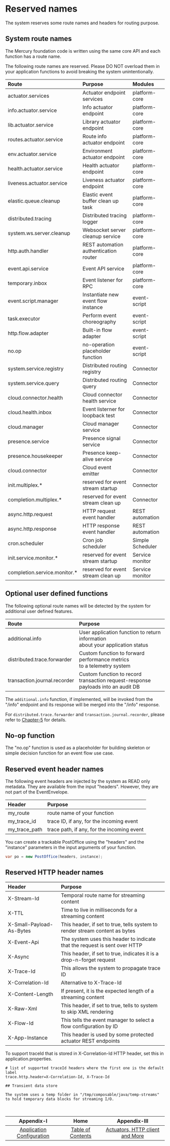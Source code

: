 # Reserved names

The system reserves some route names and headers for routing purpose.

## System route names

The Mercury foundation code is written using the same core API and each function has a route name.

The following route names are reserved. Please DO NOT overload them in your application functions
to avoid breaking the system unintentionally.

| Route                        | Purpose                               | Modules          |
|:-----------------------------|:--------------------------------------|:-----------------|
| actuator.services            | Actuator endpoint services            | platform-core    |
| info.actuator.service        | Info actuator endpoint                | platform-core    |
| lib.actuator.service         | Library actuator endpoint             | platform-core    |
| routes.actuator.service      | Route info actuator endpoint          | platform-core    |
| env.actuator.service         | Environment actuator endpoint         | platform-core    |
| health.actuator.service      | Health actuator endpoint              | platform-core    |
| liveness.actuator.service    | Liveness actuator endpoint            | platform-core    |
| elastic.queue.cleanup        | Elastic event buffer clean up task    | platform-core    |
| distributed.tracing          | Distributed tracing logger            | platform-core    |
| system.ws.server.cleanup     | Websocket server cleanup service      | platform-core    |
| http.auth.handler            | REST automation authentication router | platform-core    |
| event.api.service            | Event API service                     | platform-core    |
| temporary.inbox              | Event listener for RPC                | platform-core    |
| event.script.manager         | Instantiate new event flow instance   | event-script     |
| task.executor                | Perform event choreography            | event-script     |
| http.flow.adapter            | Built-in flow adapter                 | event-script     |
| no.op                        | no-operation placeholder function     | event-script     |
| system.service.registry      | Distributed routing registry          | Connector        |
| system.service.query         | Distributed routing query             | Connector        |
| cloud.connector.health       | Cloud connector health service        | Connector        |
| cloud.health.inbox           | Event listerner for loopback test     | Connector        |
| cloud.manager                | Cloud manager service                 | Connector        |
| presence.service             | Presence signal service               | Connector        |
| presence.housekeeper         | Presence keep-alive service           | Connector        |
| cloud.connector              | Cloud event emitter                   | Connector        |
| init.multiplex.*             | reserved for event stream startup     | Connector        |
| completion.multiplex.*       | reserved for event stream clean up    | Connector        |
| async.http.request           | HTTP request event handler            | REST automation  |
| async.http.response          | HTTP response event handler           | REST automation  |
| cron.scheduler               | Cron job scheduler                    | Simple Scheduler |
| init.service.monitor.*       | reserved for event stream startup     | Service monitor  |
| completion.service.monitor.* | reserved for event stream clean up    | Service monitor  |

## Optional user defined functions

The following optional route names will be detected by the system for additional user defined features.

| Route                        | Purpose                                                                               |
|:-----------------------------|:--------------------------------------------------------------------------------------|
| additional.info              | User application function to return information<br/> about your application status    |
| distributed.trace.forwarder  | Custom function to forward performance metrics<br/> to a telemetry system             |
| transaction.journal.recorder | Custom function to record transaction request-response<br/> payloads into an audit DB |

The `additional.info` function, if implemented, will be invoked from the "/info" endpoint and its response
will be merged into the "/info" response.

For `distributed.trace.forwarder` and `transaction.journal.recorder`, please refer to [Chapter-5](CHAPTER-5.md)
for details.

## No-op function

The "no.op" function is used as a placeholder for building skeleton or simple decision function for
an event flow use case.

## Reserved event header names

The following event headers are injected by the system as READ only metadata. They are available from the
input "headers". However, they are not part of the EventEnvelope.

| Header        | Purpose                                    | 
|:--------------|:-------------------------------------------|
| my_route      | route name of your function                |
| my_trace_id   | trace ID, if any, for the incoming event   |
| my_trace_path | trace path, if any, for the incoming event | 

You can create a trackable PostOffice using the "headers" and the "instance" parameters in the input arguments
of your function.

```java
var po = new PostOffice(headers, instance);
```

## Reserved HTTP header names

| Header                   | Purpose                                                                     | 
|:-------------------------|:----------------------------------------------------------------------------|
| X-Stream-Id              | Temporal route name for streaming content                                   |
| X-TTL                    | Time to live in milliseconds for a streaming content                        |
| X-Small-Payload-As-Bytes | This header, if set to true, tells system to render stream content as bytes |
| X-Event-Api              | The system uses this header to indicate that the request is sent over HTTP  |
| X-Async                  | This header, if set to true, indicates it is a drop-n-forget request        |
| X-Trace-Id               | This allows the system to propagate trace ID                                |
| X-Correlation-Id         | Alternative to X-Trace-Id                                                   |
| X-Content-Length         | If present, it is the expected length of a streaming content                |
| X-Raw-Xml                | This header, if set to true, tells to system to skip XML rendering          |
| X-Flow-Id                | This tells the event manager to select a flow configuration by ID           |
| X-App-Instance           | This header is used by some protected actuator REST endpoints               |

To support traceId that is stored in X-Correlation-Id HTTP header, set this in application.properties.

```properties
# list of supported traceId headers where the first one is the default label
trace.http.header=X-Correlation-Id, X-Trace-Id

## Transient data store

The system uses a temp folder in "/tmp/composable/java/temp-streams" to hold temporary data blocks for streaming I/O.
```
<br/>

|                 Appendix-I                 |                   Home                    |                    Appendix-III                    |
|:------------------------------------------:|:-----------------------------------------:|:--------------------------------------------------:|
| [Application Configuration](APPENDIX-I.md) | [Table of Contents](TABLE-OF-CONTENTS.md) | [Actuators, HTTP client and More](APPENDIX-III.md) |
